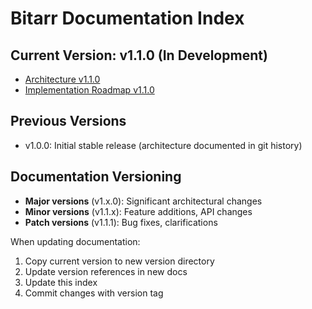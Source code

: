 # Bitarr Documentation Index

## Current Version: v1.1.0 (In Development)
- [Architecture v1.1.0](v1.1.0/architecture-v1.1.0.md)
- [Implementation Roadmap v1.1.0](v1.1.0/implementation-roadmap-v1.1.0.md)

## Previous Versions
- v1.0.0: Initial stable release (architecture documented in git history)

## Documentation Versioning
- **Major versions** (v1.x.0): Significant architectural changes
- **Minor versions** (v1.1.x): Feature additions, API changes
- **Patch versions** (v1.1.1): Bug fixes, clarifications

When updating documentation:
1. Copy current version to new version directory
2. Update version references in new docs
3. Update this index
4. Commit changes with version tag
